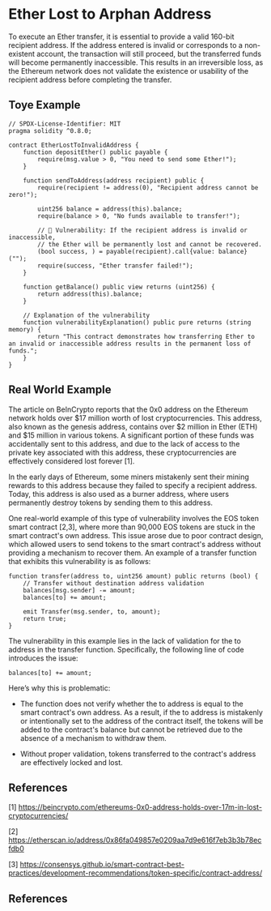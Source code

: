 # Ether Lost to Arphan Address
To execute an Ether transfer, it is essential to provide a valid 160-bit recipient address. If the address entered is invalid or corresponds to a non-existent account, the transaction will still proceed, but the transferred funds will become permanently inaccessible. This results in an irreversible loss, as the Ethereum network does not validate the existence or usability of the recipient address before completing the transfer.
## Toye Example
```Solidity
// SPDX-License-Identifier: MIT
pragma solidity ^0.8.0;

contract EtherLostToInvalidAddress {
    function depositEther() public payable {
        require(msg.value > 0, "You need to send some Ether!");
    }

    function sendToAddress(address recipient) public {
        require(recipient != address(0), "Recipient address cannot be zero!");

        uint256 balance = address(this).balance;
        require(balance > 0, "No funds available to transfer!");

        // 🔴 Vulnerability: If the recipient address is invalid or inaccessible,
        // the Ether will be permanently lost and cannot be recovered.
        (bool success, ) = payable(recipient).call{value: balance}("");
        require(success, "Ether transfer failed!");
    }

    function getBalance() public view returns (uint256) {
        return address(this).balance;
    }

    // Explanation of the vulnerability
    function vulnerabilityExplanation() public pure returns (string memory) {
        return "This contract demonstrates how transferring Ether to an invalid or inaccessible address results in the permanent loss of funds.";
    }
}

```

## Real World Example
The article on BeInCrypto reports that the 0x0 address on the Ethereum network holds over $17 million worth of lost cryptocurrencies. This address, also known as the genesis address, contains over $2 million in Ether (ETH) and $15 million in various tokens. A significant portion of these funds was accidentally sent to this address, and due to the lack of access to the private key associated with this address, these cryptocurrencies are effectively considered lost forever [1].

In the early days of Ethereum, some miners mistakenly sent their mining rewards to this address because they failed to specify a recipient address. Today, this address is also used as a burner address, where users permanently destroy tokens by sending them to this address.

One real-world example of this type of vulnerability involves the EOS token smart contract [2,3], where more than 90,000 EOS tokens are stuck in the smart contract's own address. This issue arose due to poor contract design, which allowed users to send tokens to the smart contract's address without providing a mechanism to recover them. An example of a transfer function that exhibits this vulnerability is as follows:
```Solidity
function transfer(address to, uint256 amount) public returns (bool) {
    // Transfer without destination address validation
    balances[msg.sender] -= amount;
    balances[to] += amount;

    emit Transfer(msg.sender, to, amount);
    return true;
}
```
The vulnerability in this example lies in the lack of validation for the to address in the transfer function. Specifically, the following line of code introduces the issue:
```Solidity
balances[to] += amount;
```
Here’s why this is problematic:
- The function does not verify whether the to address is equal to the smart contract's own address. As a result, if the to address is mistakenly or intentionally set to the address of the contract itself, the tokens will be added to the contract's balance but cannot be retrieved due to the absence of a mechanism to withdraw them.
  
- Without proper validation, tokens transferred to the contract's address are effectively locked and lost.

## References
[1] https://beincrypto.com/ethereums-0x0-address-holds-over-17m-in-lost-cryptocurrencies/

[2] https://etherscan.io/address/0x86fa049857e0209aa7d9e616f7eb3b3b78ecfdb0

[3] https://consensys.github.io/smart-contract-best-practices/development-recommendations/token-specific/contract-address/






## References
